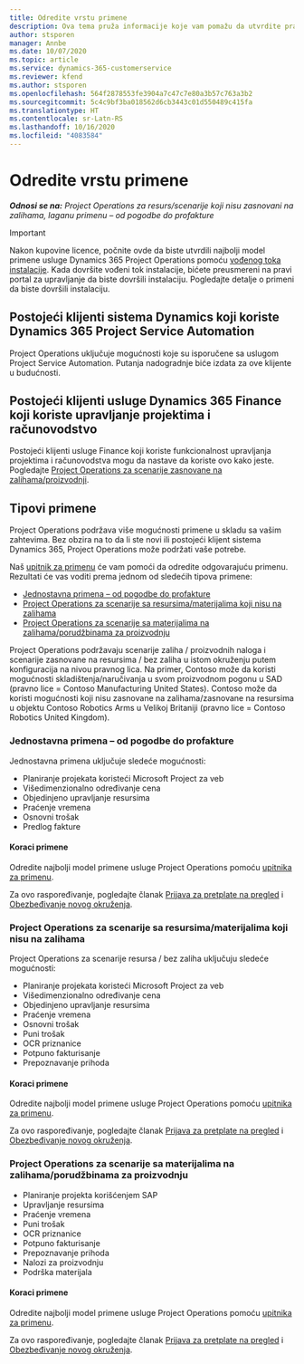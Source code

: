 ```yaml
---
title: Odredite vrstu primene
description: Ova tema pruža informacije koje vam pomažu da utvrdite pravilan tip primene usluge Project Operations za vaše preduzeće.
author: stsporen
manager: Annbe
ms.date: 10/07/2020
ms.topic: article
ms.service: dynamics-365-customerservice
ms.reviewer: kfend
ms.author: stsporen
ms.openlocfilehash: 564f2878553fe3904a7c47c7e80a3b57c763a3b2
ms.sourcegitcommit: 5c4c9bf3ba018562d6cb3443c01d550489c415fa
ms.translationtype: HT
ms.contentlocale: sr-Latn-RS
ms.lasthandoff: 10/16/2020
ms.locfileid: "4083584"
---
```

# <a name="determine-your-deployment-type"></a>Odredite vrstu primene

_**Odnosi se na:** Project Operations za resurs/scenarije koji nisu zasnovani na zalihama, laganu primenu – od pogodbe do profakture_

> [!IMPORTANT]
> Nakon kupovine licence, počnite ovde da biste utvrdili najbolji model primene usluge Dynamics 365 Project Operations pomoću [vođenog toka instalacije](https://aka.ms/provisionprojectoperations).
> Kada dovršite vođeni tok instalacije, bićete preusmereni na pravi portal za upravljanje da biste dovršili instalaciju. Pogledajte detalje o primeni da biste dovršili instalaciju.


## <a name="existing-customers-of-dynamics-using-dynamics-365-project-service-automation"></a>Postojeći klijenti sistema Dynamics koji koriste Dynamics 365 Project Service Automation
Project Operations uključuje mogućnosti koje su isporučene sa uslugom Project Service Automation. Putanja nadogradnje biće izdata za ove klijente u budućnosti.

## <a name="existing-customers-of-dynamics-365-finance-using-project-management-and-accounting"></a>Postojeći klijenti usluge Dynamics 365 Finance koji koriste upravljanje projektima i računovodstvo 

Postojeći klijenti usluge Finance koji koriste funkcionalnost upravljanja projektima i računovodstva mogu da nastave da koriste ovo kako jeste. Pogledajte [Project Operations za scenarije zasnovane na zalihama/proizvodnji](#pma).


## <a name="deployment-types"></a>Tipovi primene
Project Operations podržava više mogućnosti primene u skladu sa vašim zahtevima. Bez obzira na to da li ste novi ili postojeći klijent sistema Dynamics 365, Project Operations može podržati vaše potrebe.

Naš [upitnik za primenu](https://aka.ms/provisionprojectoperations) će vam pomoći da odredite odgovarajuću primenu. Rezultati će vas voditi prema jednom od sledećih tipova primene:

- [Jednostavna primena – od pogodbe do profakture](#lite)
- [Project Operations za scenarije sa resursima/materijalima koji nisu na zalihama](#integrated)
- [Project Operations za scenarije sa materijalima na zalihama/porudžbinama za proizvodnju](#pma)

Project Operations podržavaju scenarije zaliha / proizvodnih naloga i scenarije zasnovane na resursima / bez zaliha u istom okruženju putem konfiguracija na nivou pravnog lica. Na primer, Contoso može da koristi mogućnosti skladištenja/naručivanja u svom proizvodnom pogonu u SAD (pravno lice = Contoso Manufacturing United States). Contoso može da koristi mogućnosti koji nisu zasnovane na zalihama/zasnovane na resursima u objektu Contoso Robotics Arms u Velikoj Britaniji (pravno lice = Contoso Robotics United Kingdom).

### <a name="lite-deployment---deal-to-proforma-invoicing"></a><a  name="lite"></a>Jednostavna primena – od pogodbe do profakture

Jednostavna primena uključuje sledeće mogućnosti:

- Planiranje projekata koristeći Microsoft Project za veb
- Višedimenzionalno određivanje cena
- Objedinjeno upravljanje resursima
- Praćenje vremena
- Osnovni trošak
- Predlog fakture

#### <a name="deployment-steps"></a>Koraci primene
Odredite najbolji model primene usluge Project Operations pomoću [upitnika za primenu](https://aka.ms/provisionprojectoperations).

Za ovo raspoređivanje, pogledajte članak [Prijava za pretplate na pregled](lite-preview-subscription-sign-up.md) i [Obezbeđivanje novog okruženja](lite-deployment.md). 


### <a name="project-operations-for-resourcenon-stocked-scenarios"></a><a name="integrated"></a>Project Operations za scenarije sa resursima/materijalima koji nisu na zalihama
Project Operations za scenarije resursa / bez zaliha uključuju sledeće mogućnosti:
  
- Planiranje projekata koristeći Microsoft Project za veb
- Višedimenzionalno određivanje cena
- Objedinjeno upravljanje resursima
- Praćenje vremena
- Osnovni trošak
- Puni trošak
- OCR priznanice
- Potpuno fakturisanje
- Prepoznavanje prihoda

#### <a name="deployment-steps"></a>Koraci primene
Odredite najbolji model primene usluge Project Operations pomoću [upitnika za primenu](https://aka.ms/provisionprojectoperations).

Za ovo raspoređivanje, pogledajte članak [Prijava za pretplate na pregled](resource-sign-up-preview-subscription.md) i [Obezbeđivanje novog okruženja](resource-provision-new-environment.md). 


### <a name="project-operations-for-stockedproduction-order-scenarios"></a><a name="pma"></a>Project Operations za scenarije sa materijalima na zalihama/porudžbinama za proizvodnju

- Planiranje projekta korišćenjem SAP
- Upravljanje resursima
- Praćenje vremena
- Puni trošak
- OCR priznanice
- Potpuno fakturisanje
- Prepoznavanje prihoda
- Nalozi za proizvodnju
- Podrška materijala

#### <a name="deployment-steps"></a>Koraci primene
Odredite najbolji model primene usluge Project Operations pomoću [upitnika za primenu](https://aka.ms/provisionprojectoperations).

Za ovo raspoređivanje, pogledajte članak [Prijava za pretplate na pregled](https://docs.microsoft.com/dynamics365/fin-ops-core/dev-itpro/dev-tools/sign-up-preview-subscription?toc=/dynamics365/finance/toc.json) i [Obezbeđivanje novog okruženja](https://docs.microsoft.com/dynamics365/fin-ops-core/dev-itpro/deployment/deploy-demo-environment?toc=/dynamics365/finance/toc.json). 

